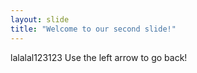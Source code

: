 ```yaml
---
layout: slide
title: "Welcome to our second slide!"
---
```

lalalal123123
Use the left arrow to go back!
